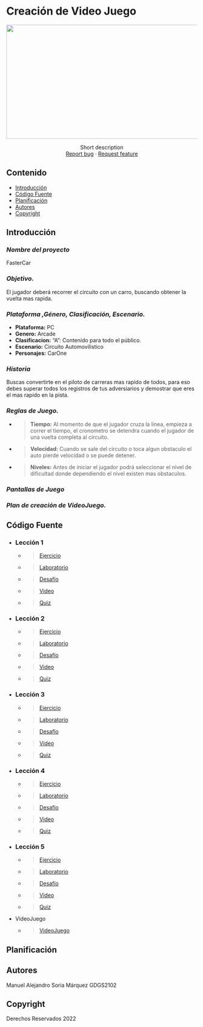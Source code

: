 # Creación de Video Juego
<p align="center">
    <img src="https://i0.wp.com/www.silviagaliana.com/wp-content/uploads/2014/04/Fondo-Super-Mario-para-Twitter.jpg" alt="Logo" width=1200 height=300>

  <p align="center">
    Short description
    <br>
    <a href="https://reponame/issues/new?template=bug.md">Report bug</a>
    ·
    <a href="https://reponame/issues/new?template=feature.md&labels=feature">Request feature</a>
  </p>
</p>


## Contenido

- [Introducción](#introducción)
- [Código Fuente](#código-fuente)
- [Planificación](#planificación)
- [Autores](#autores)
- [Copyright](#copyright)


## Introducción

### *Nombre del proyecto*
FasterCar
 ### *Objetivo.*
El jugador deberá recorrer el circuito con un carro, buscando obtener la vuelta mas rapida.
 ### *Plataforma ,Género, Clasificación, Escenario.*
 * **Plataforma:**  PC
 * **Genero:**  Arcade
 * **Clasificacion:**  “A”: Contenido para todo el público.
 * **Escenario:** Circuito Automovilistico 
 * **Personajes:**  CarOne

 ### *Historia*
Buscas convertirte en el piloto de carreras mas rapido de todos, para eso debes superar todos los registros de tus adversiarios y demostrar
que eres el mas rapido en la pista. 

 ### *Reglas de Juego.*
   * > **Tiempo:** Al momento de que el jugador cruza la linea, empieza a correr el tiempo, el cronometro se detendra cuando el jugador de una vuelta completa al circuito.
   * > **Velocidad:** Cuando se sale del circuito o toca algun obstaculo el auto pierde velocidad o se puede detener.
   * > **Niveles:** Antes de iniciar el jugador podrá seleccionar el nivel de dificultad donde dependiendo el nivel existen mas obstaculos.
    
 ### *Pantallas de Juego*
 
 ### *Plan de creación de VideoJuego.*

## Código Fuente

* ### Lección 1
  * > [Ejercicio](https://github.com/alexsoriamqz/Unity_MASM/tree/main/Unidad1/Ejercicio1.unitypackage)
  * > [Laboratorio](https://utnorteguanajuato-my.sharepoint.com/:w:/g/personal/1219100416_alumnos_utng_edu_mx/EdXdcgTCJzJIldlW7X-0OjgBX_lTqVrGHDLaJ3ZpOjFOaQ?e=dxD71s)
  * > [Desafío](https://github.com/alexsoriamqz/Unity_MASM/tree/main/Unidad1/Challenge_1.unitypackage)
  * > [Video](https://drive.google.com/file/d/1-PuEjfYmz6MUqpU3IqiNugVggqBx7HIt/view)
  * > [Quiz](https://github.com/alexsoriamqz/Unity_MASM/blob/main/Unidad1/Examen_1.png)
* ### Lección 2
  * > [Ejercicio](https://github.com/alexsoriamqz/Unity_MASM/tree/main/Unidad2/Ejercicio2.unitypackage)
  * > [Laboratorio](https://github.com/alexsoriamqz/Unity_MASM/tree/main/Unidad2/lab2.unitypackage)
  * > [Desafío](https://github.com/alexsoriamqz/Unity_MASM/tree/main/Unidad2/Challenge_2.unitypackage)
  * > [Video](https://drive.google.com/file/d/1-PuEjfYmz6MUqpU3IqiNugVggqBx7HIt/view)
  * > [Quiz](https://github.com/alexsoriamqz/Unity_MASM/blob/main/Unidad2/Examen_2.png)
* ### Lección 3
  * > [Ejercicio](https://github.com/alexsoriamqz/Unity_MASM/tree/main/Unidad3/Ejercicio3.unitypackage)
  * > [Laboratorio](https://github.com/alexsoriamqz/Unity_MASM/tree/main/Unidad3/lab3.unitypackage)
  * > [Desafío](https://github.com/alexsoriamqz/Unity_MASM/tree/main/Unidad3/Challenge_3.unitypackage)
  * > [Video]()
  * > [Quiz](https://drive.google.com/file/d/1i08j6IAt1CZMn-r869-tKPuHxPtzpVLL/view?usp=sharing)
* ### Lección 4
  * > [Ejercicio](https://github.com/alexsoriamqz/Unity_MASM/tree/main/Unidad4/Ejercicio4.unitypackage)
  * > [Laboratorio](https://github.com/alexsoriamqz/Unity_MASM/tree/main/Unidad4/lab4.unitypackage)
  * > [Desafío](https://github.com/alexsoriamqz/Unity_MASM/tree/main/Unidad4/Challenge_4.unitypackage)
  * > [Video]()
  * > [Quiz](https://drive.google.com/file/d/1W5KKkOR4DHskOFvOdkZv4yB6OKsIxoHv/view?usp=sharing)
* ### Lección 5
  * > [Ejercicio](https://github.com/alexsoriamqz/Unity_MASM/tree/main/Unidad5/Ejercicio5.unitypackage)
  * > [Laboratorio](https://github.com/alexsoriamqz/Unity_MASM/tree/main/Unidad5/lab5.unitypackage)
  * > [Desafío](https://github.com/alexsoriamqz/Unity_MASM/tree/main/Unidad5/Challenge_5.unitypackage)
  * > [Video]()
  * > [Quiz](https://drive.google.com/file/d/1Fm9BVniQOOABHTasZGKOou3W4Zd_44bQ/view?usp=sharing)
* VideoJuego
  * > [VideoJuego](https://drive.google.com/file/d/1jPLjm8Zzm05UIX26kgY0GFhNByQE6qHo/view?usp=sharing)

## Planificación

## Autores
Manuel Alejandro Soria Márquez GDGS2102

## Copyright
Derechos Reservados 2022
